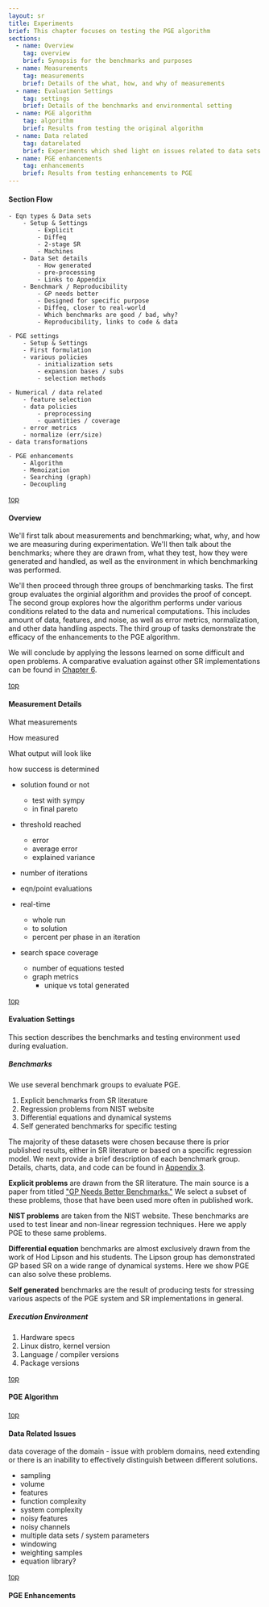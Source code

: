 ```yaml
---
layout: sr
title: Experiments
brief: This chapter focuses on testing the PGE algorithm
sections:
  - name: Overview
    tag: overview
    brief: Synopsis for the benchmarks and purposes
  - name: Measurements
    tag: measurements
    brief: Details of the what, how, and why of measurements
  - name: Evaluation Settings
    tag: settings
    brief: Details of the benchmarks and environmental setting
  - name: PGE algorithm
    tag: algorithm
    brief: Results from testing the original algorithm
  - name: Data related
    tag: datarelated
    brief: Experiments which shed light on issues related to data sets and their handling
  - name: PGE enhancements
    tag: enhancements
    brief: Results from testing enhancements to PGE
---
```


#### Section Flow

	- Eqn types & Data sets
		- Setup & Settings
			- Explicit
			- Diffeq
			- 2-stage SR
			- Machines
		- Data Set details
			- How generated
			- pre-processing
			- Links to Appendix
		- Benchmark / Reproducibility
			- GP needs better
			- Designed for specific purpose
			- Diffeq, closer to real-world
			- Which benchmarks are good / bad, why?
			- Reproducibility, links to code & data

	- PGE settings
		- Setup & Settings
		- First formulation
		- various policies
			- initialization sets
			- expansion bases / subs
			- selection methods

	- Numerical / data related
		- feature selection
		- data policies 
			- preprocessing
			- quantities / coverage
		- error metrics
		- normalize (err/size)
    - data transformations

	- PGE enhancements
		- Algorithm
		- Memoization
		- Searching (graph)
		- Decoupling


		  







<div id="overview"></div>
<a class="right" href="#top">top</a>

#### Overview


We'll first talk about measurements and benchmarking;
  what, why, and how we are measuring during experimentation.
We'll then talk about the benchmarks;
  where they are drawn from,
  what they test,
  how they were generated and handled,
  as well as the environment in which benchmarking was performed.

We'll then proceed through three groups of benchmarking tasks.
  The first group evaluates the orginial algorithm
   and provides the proof of concept.
  The second group explores 
   how the algorithm performs under various conditions
   related to the data and numerical computations.
   This includes amount of data, features, and noise,
   as well as error metrics, normalization, and
   other data handling aspects.
  The third group of tasks demonstrate the efficacy
   of the enhancements to the PGE algorithm.

We will conclude by applying the lessons learned on
 some difficult and open problems.
A comparative evaluation against other SR implementations
 can be found in [Chapter 6](/sr/06-comparison/).






<div id="measurements"></div>
<a class="right" href="#top">top</a>

#### Measurement Details

What measurements

How measured

What output will look like

how success is determined




- solution found or not
  - test with sympy
  - in final pareto
- threshold reached
  - error
  - average error
  - explained variance

- number of iterations
- eqn/point evaluations

- real-time
  - whole run
  - to solution
  - percent per phase in an iteration

- search space coverage
  - number of equations tested
  - graph metrics
    - unique vs total generated





<div id="settings"></div>
<a class="right" href="#top">top</a>

#### Evaluation Settings

This section describes the benchmarks
 and testing environment used during evaluation.

##### Benchmarks

We use several benchmark groups to evaluate PGE.

1. Explicit benchmarks from SR literature
1. Regression problems from NIST website
1. Differential equations and dynamical systems
1. Self generated benchmarks for specific testing

The majority of these datasets were chosen because
there is prior published results, either in
SR literature or based on a specific regression model.
We next provide a brief description of each
benchmark group. Details, charts, data, and code
can be found in [Appendix 3](/sr/A3-benchmarks/).

**Explicit problems** are drawn from the SR literature.
  The main source is a paper from titled
  ["GP Needs Better Benchmarks."](https://cs.gmu.edu/~sean/papers/gecco12benchmarks3.pdf)
  We select a subset of these problems,
  those that have been used more often in published work.

**NIST problems** are taken from the NIST website.
  These benchmarks are used to test linear and non-linear
  regression techniques. 
  Here we apply PGE to these same problems.

**Differential equation** benchmarks are almost exclusively
  drawn from the work of Hod Lipson and his students.
  The Lipson group has demonstrated GP based SR
  on a wide range of dynamical systems.
  Here we show PGE can also solve these problems.

**Self generated** benchmarks are the result of
  producing tests for stressing various aspects of
  the PGE system and SR implementations in general.




##### Execution Environment

1. Hardware specs
1. Linux distro, kernel version
1. Language / compiler versions
1. Package versions






<div id="algorithm"></div>
<a class="right" href="#top">top</a>

#### PGE Algorithm




<div id="datarelated"></div>
<a class="right" href="#top">top</a>

#### Data Related Issues


data coverage of the domain -
issue with problem domains, need extending or
there is an inability to effectively distinguish
between different solutions.


- sampling
- volume
- features
- function complexity
- system complexity
- noisy features
- noisy channels
- multiple data sets / system parameters
- windowing
- weighting samples
- equation library?



<div id="enhancements"></div>
<a class="right" href="#top">top</a>

#### PGE Enhancements



